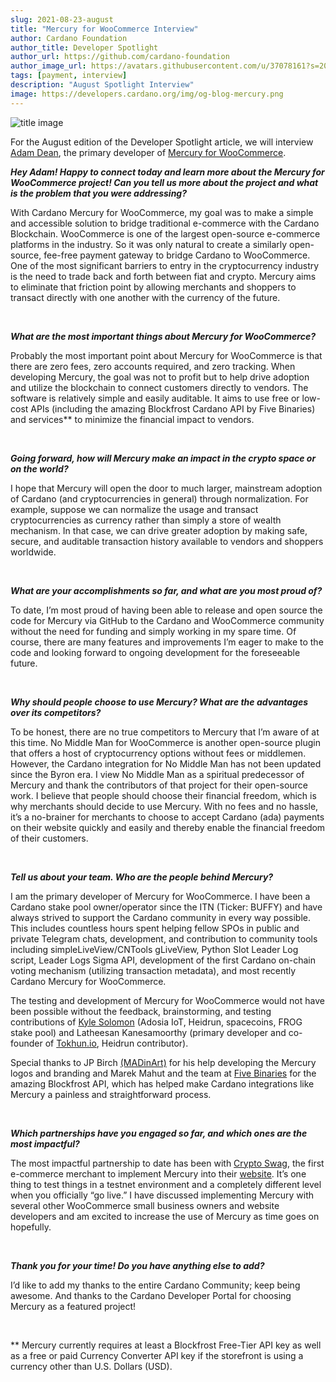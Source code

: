 ```yaml
---
slug: 2021-08-23-august
title: "Mercury for WooCommerce Interview"
author: Cardano Foundation
author_title: Developer Spotlight
author_url: https://github.com/cardano-foundation
author_image_url: https://avatars.githubusercontent.com/u/37078161?s=200&v=4
tags: [payment, interview]
description: "August Spotlight Interview"
image: https://developers.cardano.org/img/og-blog-mercury.png
---
```


![title image](/img/devblog/mercury-logo.jpg)

For the August edition of the Developer Spotlight article, we will interview [Adam Dean](https://twitter.com/adamKDean), the primary developer of [Mercury for WooCommerce](https://github.com/cardano-mercury/cardano-mercury-woocommerce).
<br />

**_Hey Adam! Happy to connect today and learn more about the Mercury for WooCommerce project! Can you tell us more about the project and what is the problem that you were addressing?_**

With Cardano Mercury for WooCommerce, my goal was to make a simple and accessible solution to bridge traditional e-commerce with the Cardano Blockchain. WooCommerce is one of the largest open-source e-commerce platforms in the industry. So it was only natural to create a similarly open-source, fee-free payment gateway to bridge Cardano to WooCommerce. One of the most significant barriers to entry in the cryptocurrency industry is the need to trade back and forth between fiat and crypto. Mercury aims to eliminate that friction point by allowing merchants and shoppers to transact directly with one another with the currency of the future.

<br />

<!-- truncate -->


**_What are the most important things about Mercury for WooCommerce?_**

Probably the most important point about Mercury for WooCommerce is that there are zero fees, zero accounts required, and zero tracking. When developing Mercury, the goal was not to profit but to help drive adoption and utilize the blockchain to connect customers directly to vendors. The software is relatively simple and easily auditable. It aims to use free or low-cost APIs (including the amazing Blockfrost Cardano API by Five Binaries) and services** to minimize the financial impact to vendors.

<br />

**_Going forward, how will Mercury make an impact in the crypto space or on the world?_**

I hope that Mercury will open the door to much larger, mainstream adoption of Cardano (and cryptocurrencies in general) through normalization. For example, suppose we can normalize the usage and transact cryptocurrencies as currency rather than simply a store of wealth mechanism. In that case, we can drive greater adoption by making safe, secure, and auditable transaction history available to vendors and shoppers worldwide.

<br />

**_What are your accomplishments so far, and what are you most proud of?_**

To date, I’m most proud of having been able to release and open source the code for Mercury via GitHub to the Cardano and WooCommerce community without the need for funding and simply working in my spare time. Of course, there are many features and improvements I’m eager to make to the code and looking forward to ongoing development for the foreseeable future.

<br />


**_Why should people choose to use Mercury? What are the advantages over its competitors?_**

To be honest, there are no true competitors to Mercury that I’m aware of at this time. No Middle Man for WooCommerce is another open-source plugin that offers a host of cryptocurrency options without fees or middlemen. However, the Cardano integration for No Middle Man has not been updated since the Byron era. I view No Middle Man as a spiritual predecessor of Mercury and thank the contributors of that project for their open-source work.
I believe that people should choose their financial freedom, which is why merchants should decide to use Mercury. With no fees and no hassle, it’s a no-brainer for merchants to choose to accept Cardano (ada) payments on their website quickly and easily and thereby enable the financial freedom of their customers.

<br />

**_Tell us about your team. Who are the people behind Mercury?_**

I am the primary developer of Mercury for WooCommerce. I have been a Cardano stake pool owner/operator since the ITN (Ticker: BUFFY) and have always strived to support the Cardano community in every way possible. This includes countless hours spent helping fellow SPOs in public and private Telegram chats, development, and contribution to community tools including simpleLiveView/CNTools gLiveView, Python Slot Leader Log script, Leader Logs Sigma API, development of the first Cardano on-chain voting mechanism (utilizing transaction metadata), and most recently Cardano Mercury for WooCommerce.

The testing and development of Mercury for WooCommerce would not have been possible without the feedback, brainstorming, and testing contributions of [Kyle Solomon](https://twitter.com/ADAFrog_Pool) (Adosia IoT, Heidrun, spacecoins, FROG stake pool) and Latheesan Kanesamoorthy (primary developer and co-founder of [Tokhun.io](https://tokhun.io/), Heidrun contributor).

Special thanks to JP Birch [(MADinArt)](https://twitter.com/MADinArt3) for his help developing the Mercury logos and branding and Marek Mahut and the team at [Five Binaries](https://twitter.com/fivebinaries) for the amazing Blockfrost API, which has helped make Cardano integrations like Mercury a painless and straightforward process.

<br />

**_Which partnerships have you engaged so far, and which ones are the most impactful?_**

The most impactful partnership to date has been with [Crypto Swag](https://twitter.com/CryptoSwagio), the first e-commerce merchant to implement Mercury into their [website](https://crypto-swag.io). It’s one thing to test things in a testnet environment and a completely different level when you officially “go live.” 
I have discussed implementing Mercury with several other WooCommerce small business owners and website developers and am excited to increase the use of Mercury as time goes on hopefully.

<br />

**_Thank you for your time! Do you have anything else to add?_**

I’d like to add my thanks to the entire Cardano Community; keep being awesome. And thanks to the Cardano Developer Portal for choosing Mercury as a featured project! 

<br />

** Mercury currently requires at least a Blockfrost Free-Tier API key as well as a free or paid Currency Converter API key if the storefront is using a currency other than U.S. Dollars (USD).

